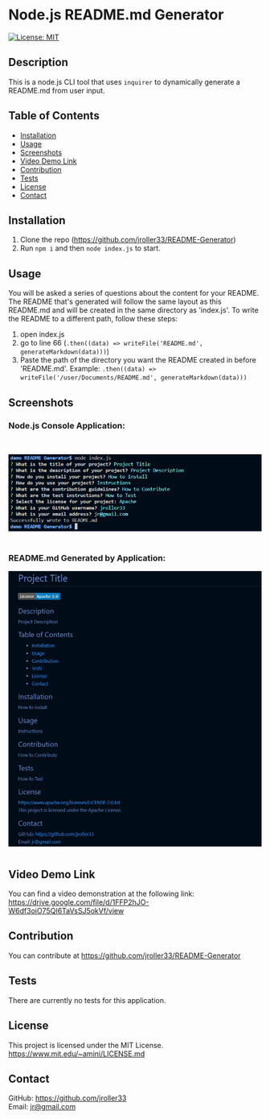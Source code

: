   # Node.js README.md Generator
  [![License: MIT](https://img.shields.io/badge/License-MIT-blue.svg)](https://opensource.org/licenses/MIT)
  ## Description
  
  
  This is a node.js CLI tool that uses `inquirer` to dynamically generate a README.md from user input.

  ## Table of Contents
  - [Installation](#installation)
  - [Usage](#usage)
  - [Screenshots](#screenshots)
  - [Video Demo Link](#video-demo-link)
  - [Contribution](#contribution)
  - [Tests](#tests)
  - [License](#license)
  - [Contact](#Contact)
  
  ## Installation
  1. Clone the repo (https://github.com/jroller33/README-Generator)
  2. Run `npm i` and then `node index.js` to start.
  
  ## Usage
  You will be asked a series of questions about the content for your README. The README that's generated will follow the same layout as this README.md and will be created in the same directory as 'index.js'. To write the README to a different path, follow these steps:
  1. open index.js
  2. go to line 66 (`.then((data) => writeFile('README.md', generateMarkdown(data)))`)
  3. Paste the path of the directory you want the README created in before 'README.md'. Example: `.then((data) => writeFile('/user/Documents/README.md', generateMarkdown(data)))`

  ## Screenshots
  ### Node.js Console Application:
  <br/>

  ![Console](./main/screenshotConsole.png)
  <br/>
  <br/>
  ### README.md Generated by Application:
  ![README.md](./main/screenshotReadme.png)

#
  ## Video Demo Link
  You can find a video demonstration at the following link:
  https://drive.google.com/file/d/1FFP2hJO-W6df3oiO75QI6TaVsSJ5okVf/view

  ## Contribution
  You can contribute at https://github.com/jroller33/README-Generator
  
  ## Tests
  There are currently no tests for this application.

  ## License
  This project is licensed under the MIT License. <br/>
  https://www.mit.edu/~amini/LICENSE.md

  ## Contact
  GitHub: https://github.com/jroller33 <br/>
  Email: jr@gmail.com